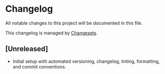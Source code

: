 # Changelog

All notable changes to this project will be documented in this file.

This changelog is managed by [Changesets](https://github.com/changesets/changesets).

## [Unreleased]
- Initial setup with automated versioning, changelog, linting, formatting, and commit conventions.
